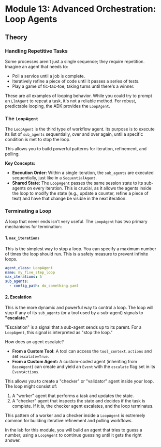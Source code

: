 # Module 13: Advanced Orchestration: Loop Agents

## Theory

### Handling Repetitive Tasks

Some processes aren't just a single sequence; they require repetition. Imagine an agent that needs to:
*   Poll a service until a job is complete.
*   Iteratively refine a piece of code until it passes a series of tests.
*   Play a game of tic-tac-toe, taking turns until there's a winner.

These are all examples of looping behavior. While you could try to prompt an `LlmAgent` to repeat a task, it's not a reliable method. For robust, predictable looping, the ADK provides the `LoopAgent`.

### The `LoopAgent`

The `LoopAgent` is the third type of workflow agent. Its purpose is to execute its list of `sub_agents` sequentially, over and over again, until a specific condition is met to stop the loop.

This allows you to build powerful patterns for iteration, refinement, and polling.

**Key Concepts:**
*   **Execution Order:** Within a single iteration, the `sub_agents` are executed sequentially, just like in a `SequentialAgent`.
*   **Shared State:** The `LoopAgent` passes the same session state to its sub-agents on every iteration. This is crucial, as it allows the agents inside the loop to modify the state (e.g., update a counter, refine a piece of text) and have that change be visible in the next iteration.

### Terminating a Loop

A loop that never ends isn't very useful. The `LoopAgent` has two primary mechanisms for termination:

#### 1. **`max_iterations`**
This is the simplest way to stop a loop. You can specify a maximum number of times the loop should run. This is a safety measure to prevent infinite loops.

```yaml
agent_class: LoopAgent
name: my_five_step_loop
max_iterations: 5
sub_agents:
  - config_path: do_something.yaml
```

#### 2. **Escalation**
This is the more dynamic and powerful way to control a loop. The loop will stop if any of its `sub_agents` (or a tool used by a sub-agent) signals to **"escalate."**

"Escalation" is a signal that a sub-agent sends up to its parent. For a `LoopAgent`, this signal is interpreted as "stop the loop."

How does an agent escalate?
*   **From a Custom Tool:** A tool can access the `tool_context.actions` and set `escalate=True`.
*   **From a Custom Agent:** A custom-coded agent (inheriting from `BaseAgent`) can create and yield an `Event` with the `escalate` flag set in its `EventActions`.

This allows you to create a "checker" or "validator" agent inside your loop. The loop might consist of:
1.  A "worker" agent that performs a task and updates the state.
2.  A "checker" agent that inspects the state and decides if the task is complete. If it is, the checker agent escalates, and the loop terminates.

This pattern of a worker and a checker inside a `LoopAgent` is extremely common for building iterative refinement and polling workflows.

In the lab for this module, you will build an agent that tries to guess a number, using a `LoopAgent` to continue guessing until it gets the right answer.
